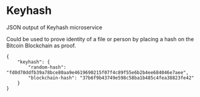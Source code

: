 # Keyhash
<p>JSON output of Keyhash microservice</p>
<p>Could be used to prove identity of a file or person by placing a hash on the Bitcoin Blockchain as proof.</p>
<pre><code>{
    "keyhash": {
        "random-hash": "fd0d70ddfb39a78bce80aa9e4619690215f07f4c89f55e6b2b4ee684046e7aee",
        "blockchain-hash": "37b6f9b43749e598c58ba1b485c4fea38823fe42"
    }
}
</code>
</pre>
